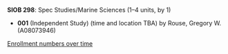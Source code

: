 **SIOB 298**: Spec Studies/Marine Sciences (1–4 units, by 1)

- **001** (Independent Study) (time and location TBA) by Rouse, Gregory W. (A08073946)

[Enrollment numbers over time](./SIOB298.tsv)
